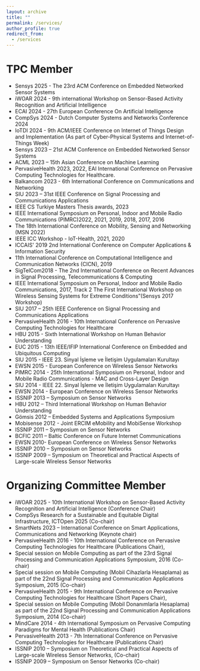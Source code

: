 ```yaml
---
layout: archive
title: ""
permalink: /services/
author_profile: true
redirect_from:
  - /services
---
```


TPC Member
=========================    
- Sensys 2025 - The 23rd ACM Conference on Embedded Networked Sensor Systems
- iWOAR 2024 - 9th international Workshop on Sensor-Based Activity Recognition and Artificial Intelligence
- ECAI 2024 - 27th European Conference On Artificial Intelligence
- CompSys 2024 - Dutch Computer Systems and Networks Conference 2024
- IoTDI 2024 - 9th ACM/IEEE Conference on Internet of Things Design and Implementation (As part of Cyber-Physical Systems and Internet-of-Things Week)
- Sensys 2023 – 21st ACM Conference on Embedded Networked Sensor Systems
- ACML 2023 – 15th Asian Conference on Machine Learning
- PervasiveHealth 2023, 2022, EAI International Conference on Pervasive Computing Technologies for Healthcare.
- Balkancom 2023 - 6th International Conference on Communications and Networking
- SIU 2023 – 31st IEEE Conference on Signal Processing and Communications Applications
- IEEE CS Turkiye Masters Thesis awards, 2023
- IEEE International Symposium on Personal, Indoor and Mobile Radio Communications (PIMRC)2022, 2021, 2019, 2018, 2017, 2016
- The 18th International Conference on Mobility, Sensing and Networking (MSN 2022)
- IEEE ICC Workshop - IoT-Health, 2021, 2020
- ICCAIS' 2019 2nd International Conference on Computer Applications & Information Security
- 11th International Conference on Computational Intelligence and Communication Networks (CICN), 2019
- SigTelCom2018 - The 2nd International Conference on Recent Advances in  Signal Processing, Telecommunications & Computing
- IEEE International Symposium on Personal, Indoor and Mobile Radio Communications, 2017, Track 2 The First International Workshop on Wireless Sensing Systems for Extreme Conditions”(Sensys 2017 Workshop)
- SIU 2017 – 25th IEEE Conference on Signal Processing and Communications Applications
- PervasiveHealth 2016 - 10th International Conference on Pervasive Computing Technologies for Healthcare
- HBU 2015 -  Sixth International Workshop on Human Behavior Understanding
- EUC 2015 - 13th IEEE/IFIP International Conference on Embedded and Ubiquitous Computing
- SIU 2015 - IEEE 23. Sinyal İşleme ve İletişim Uygulamaları Kurultayı
- EWSN 2015 - European Conference on Wireless Sensor Networks
- PIMRC 2014 - 25th International Symposium on Personal, Indoor and Mobile Radio Communications - MAC and 	Cross-Layer Design
- SIU 2014 - IEEE 22. Sinyal İşleme ve İletişim Uygulamaları Kurultayı
- EWSN 2014 - European Conference on Wireless Sensor Networks
- ISSNIP 2013 – Symposium on Sensor Networks
- HBU 2012 – Third International Workshop on Human Behavior Understanding
- Gömsis 2012 – Embedded Systems and Applications Symposium
- Mobisense 2012 - Joint ERCIM eMobility and MobiSense Workshop
- ISSNIP 2011 – Symposium on Sensor Networks
- BCFIC 2011 – Baltic Conference on Future Internet Communications
- EWSN 2010- European Conference on Wireless Sensor Networks
- ISSNIP 2010 – Symposium on Sensor Networks
- ISSNIP 2009 – Symposium on Theoretical and Practical Aspects of Large-scale Wireless Sensor Networks 

Organizing Committee Member
=========================   
- iWOAR 2025 - 10th International Workshop on Sensor-Based Activity Recognition and Artificial Intelligence (Conference Chair)
- CompSys Research for a Sustainable and Equitable Digital Infrastructure, ICTOpen 2025 (Co-chair)
- SmartNets 2023 – International Conference on Smart Applications, Communications and Networking (Keynote chair)
- PervasiveHealth 2016 - 10th International Conference on Pervasive Computing Technologies for Healthcare (Publications Chair),
- Special session on Mobile Computing as part of the 23rd Signal Processing and Communication Applications Symposium, 2016 (Co-chair)
- Special session on Mobile Computing (Mobil Cihazlarla Hesaplama) as part of the 22nd Signal Processing and Communication Applications Symposium, 2015 (Co-chair)
- PervasiveHealth 2015 - 9th International Conference on Pervasive Computing Technologies for Healthcare (Short 	Papers Chair),
- Special session on Mobile Computing (Mobil Donanımlarla Hesaplama) as part of the 22nd Signal Processing and Communication Applications Symposium, 2014 (Co-chair)
- MindCare 2014 - 4th International Symposium on Pervasive Computing Paradigms for Mental Health (Publications	Chair)
- PervasiveHealth 2013 - 7th International Conference on Pervasive Computing Technologies for Healthcare (Publications Chair)
- ISSNIP 2010 – Symposium on Theoretical and Practical Aspects of Large-scale Wireless Sensor Networks, (Co-chair)
- ISSNIP 2009 – Symposium on Sensor Networks (Co-chair)


